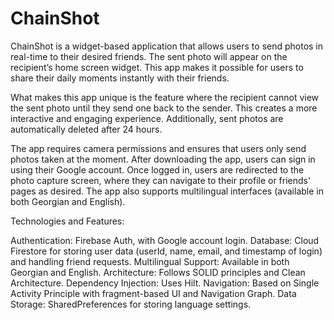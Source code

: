 # ChainShot

ChainShot is a widget-based application that allows users to send photos in real-time to their desired friends.
The sent photo will appear on the recipient’s home screen widget. This app makes it possible for users to share their daily moments instantly with their friends.

What makes this app unique is the feature where the recipient cannot view the sent photo until they send one back to the sender.
This creates a more interactive and engaging experience. Additionally, sent photos are automatically deleted after 24 hours.

The app requires camera permissions and ensures that users only send photos taken at the moment. After downloading the app, users can sign in using their Google account.
Once logged in, users are redirected to the photo capture screen, where they can navigate to their profile or friends' pages as desired.
The app also supports multilingual interfaces (available in both Georgian and English).

Technologies and Features:

Authentication: Firebase Auth, with Google account login.
Database: Cloud Firestore for storing user data (userId, name, email, and timestamp of login) and handling friend requests.
Multilingual Support: Available in both Georgian and English.
Architecture: Follows SOLID principles and Clean Architecture.
Dependency Injection: Uses Hilt.
Navigation: Based on Single Activity Principle with fragment-based UI and Navigation Graph.
Data Storage: SharedPreferences for storing language settings.
